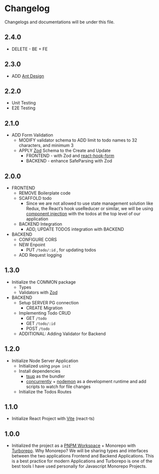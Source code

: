 # Changelog

Changelogs and documentations will be under this file.

## 2.4.0

* DELETE - BE + FE

## 2.3.0

* ADD [Ant Design](https://ant.design/)

## 2.2.0

* Unit Testing
* E2E Testing

## 2.1.0

* ADD Form Validation
  * MODIFY validator schema to ADD limit to todo names to 32 characters, and minimum 3
  * APPLY [Zod](https://zod.dev/) Schema to the Create and Update
    * FRONTEND - with Zod and [react-hook-form](https://react-hook-form.com/)
    * BACKEND - enhance SafeParsing with Zod

## 2.0.0

* FRONTEND
  * REMOVE Boilerplate code
  * SCAFFOLD todo
    * Since we are not allowed to use state management solution like Redux, the React’s hook useReducer or similar, we will be using [component injection](https://reactpatterns.js.org/docs/component-injection/) with the todos at the top level of our application
  * BACKEND Integration
    * ADD, UPDATE TODOS integration with BACKEND
* BACKEND
  * CONFIGURE CORS
  * NEW Enpoint
    * PUT `/todo/:id` , for updating todos
  * ADD Request logging

## 1.3.0

* Initialize the COMMON package
  * Types
  * Validators with [Zod](https://zod.dev/)
* BACKEND
  * Setup SERVER PG connection
    * CREATE Migration
  * Implementing Todo CRUD
    * GET `/todo`
    * GET `/todo/:id`
    * POST `/todo`
  * ADDITIONAL: Adding Validator for Backend

## 1.2.0

* Initialize Node Server Application
  * Initialized using `pnpm init`
  * Install dependencies
    * [tsup](https://tsup.egoist.dev/#install) as the bundler
    * [concurrently](https://www.npmjs.com/package/concurrently) + [nodemon](https://www.npmjs.com/package/nodemon) as a development runtime and add scripts to watch for file changes
  * Initialize the Todos Routes

## 1.1.0

* Initialize React Project with [Vite](https://vitejs.dev/guide/#scaffolding-your-first-vite-project) (react-ts)

## 1.0.0

* Initialized the project as a [PNPM Workspace](https://pnpm.io/workspaces) + Monorepo with [Turborepo](https://turbo.build/repo).
  Why Monorepo? We will be sharing types and interfaces between the two applications Frontend and Backend Applications.
  This is a best practice for modern Applications and Turborepo is one of the best tools I have used personally for Javascript Monorepo Projects.
